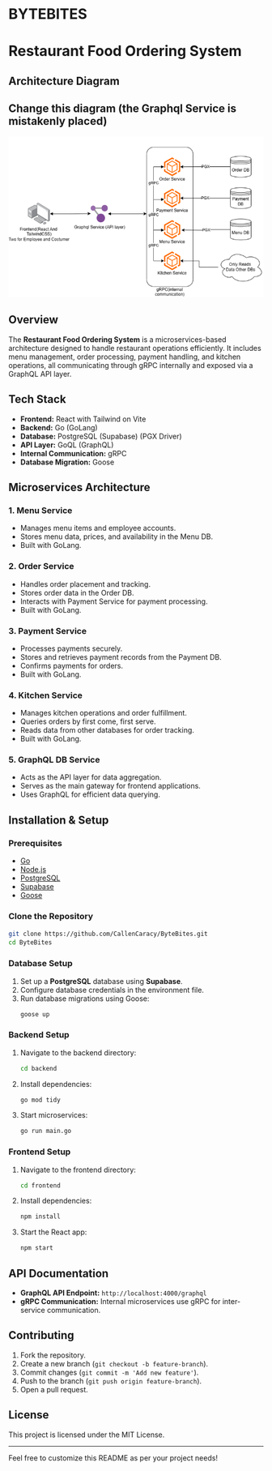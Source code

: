 # BYTEBITES
# Restaurant Food Ordering System

## Architecture Diagram
## Change this diagram (the Graphql Service is mistakenly placed)
![Architecture Diagram](https://github.com/CallenCaracy/ByteBites/blob/main/documents/diagrams/SIA_Final_Project.drawio.png)

## Overview
The **Restaurant Food Ordering System** is a microservices-based architecture designed to handle restaurant operations efficiently. It includes menu management, order processing, payment handling, and kitchen operations, all communicating through gRPC internally and exposed via a GraphQL API layer.

## Tech Stack
- **Frontend:** React with Tailwind on Vite
- **Backend:** Go (GoLang)
- **Database:** PostgreSQL (Supabase) (PGX Driver)
- **API Layer:** GoQL (GraphQL)
- **Internal Communication:** gRPC
- **Database Migration:** Goose

## Microservices Architecture

### 1. **Menu Service**
   - Manages menu items and employee accounts.
   - Stores menu data, prices, and availability in the Menu DB.
   - Built with GoLang.

### 2. **Order Service**
   - Handles order placement and tracking.
   - Stores order data in the Order DB.
   - Interacts with Payment Service for payment processing.
   - Built with GoLang.

### 3. **Payment Service**
   - Processes payments securely.
   - Stores and retrieves payment records from the Payment DB.
   - Confirms payments for orders.
   - Built with GoLang.

### 4. **Kitchen Service**
   - Manages kitchen operations and order fulfillment.
   - Queries orders by first come, first serve.
   - Reads data from other databases for order tracking.
   - Built with GoLang.

### 5. **GraphQL DB Service**
   - Acts as the API layer for data aggregation.
   - Serves as the main gateway for frontend applications.
   - Uses GraphQL for efficient data querying.

## Installation & Setup

### Prerequisites
- [Go](https://go.dev/dl/)
- [Node.js](https://nodejs.org/)
- [PostgreSQL](https://www.postgresql.org/download/)
- [Supabase](https://supabase.com/)
- [Goose](https://github.com/pressly/goose)

### Clone the Repository
```sh
git clone https://github.com/CallenCaracy/ByteBites.git
cd ByteBites
```

### Database Setup
1. Set up a **PostgreSQL** database using **Supabase**.
2. Configure database credentials in the environment file.
3. Run database migrations using Goose:
   ```sh
   goose up
   ```

### Backend Setup
1. Navigate to the backend directory:
   ```sh
   cd backend
   ```
2. Install dependencies:
   ```sh
   go mod tidy
   ```
3. Start microservices:
   ```sh
   go run main.go
   ```

### Frontend Setup
1. Navigate to the frontend directory:
   ```sh
   cd frontend
   ```
2. Install dependencies:
   ```sh
   npm install
   ```
3. Start the React app:
   ```sh
   npm start
   ```

## API Documentation
- **GraphQL API Endpoint:** `http://localhost:4000/graphql`
- **gRPC Communication:** Internal microservices use gRPC for inter-service communication.

## Contributing
1. Fork the repository.
2. Create a new branch (`git checkout -b feature-branch`).
3. Commit changes (`git commit -m 'Add new feature'`).
4. Push to the branch (`git push origin feature-branch`).
5. Open a pull request.

## License
This project is licensed under the MIT License.

---
Feel free to customize this README as per your project needs!

